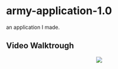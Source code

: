 # army-application-1.0

an application I made.

## Video Walktrough
<p align="center">
	<img src="https://github.com/David-Elkabas/army-application-1.0/blob/master/example%20of%20using%20the%20application.mp4">
</p>
